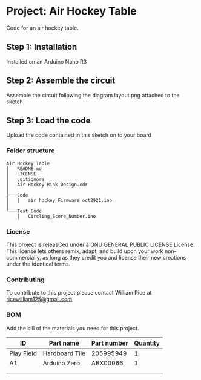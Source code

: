 # Project: Air Hockey Table

Code for an air hockey table.

## Step 1: Installation

Installed on an Arduino Nano R3

## Step 2: Assemble the circuit

Assemble the circuit following the diagram layout.png attached to the sketch

## Step 3: Load the code

Upload the code contained in this sketch on to your board

### Folder structure

```
Air Hockey Table
│   README.md
│   LICENSE
│   .gitignore
│   Air Hockey Rink Design.cdr   
│
├───Code
│   │   air_hockey_Firmware_oct2921.ino
│   
└───Test Code
    │   Circling_Score_Number.ino
```

### License
This project is releasCed under a GNU GENERAL PUBLIC LICENSE License.
This license lets others remix, adapt, and build upon your work non-commercially,
as long as they credit you and license their new creations under the identical terms.

### Contributing
To contribute to this project please contact William Rice at ricewilliam125@gmail.com

### BOM
Add the bill of the materials you need for this project.

| ID         | Part name      | Part number | Quantity |
|------------|----------------|-------------|----------|
| Play Field | Hardboard Tile | 205995949   | 1        |
| A1         | Arduino Zero   | ABX00066    | 1        |
|            |                |             |          |
|            |                |             |          |

